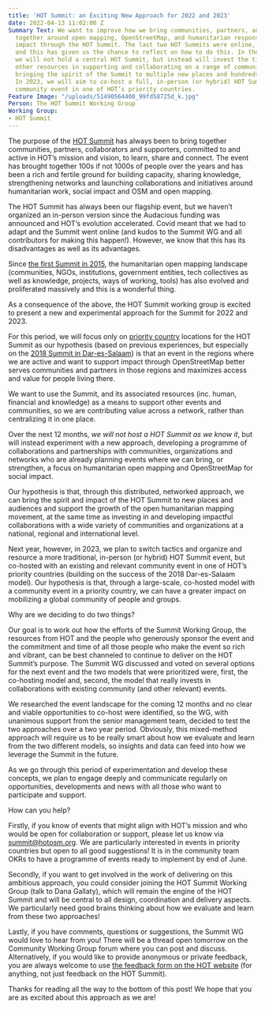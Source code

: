 ```yaml
---
title: 'HOT Summit: an Exciting New Approach for 2022 and 2023'
date: 2022-04-13 11:02:00 Z
Summary Text: We want to improve how we bring communities, partners, and supporters
  together around open mapping, OpenStreetMap, and humanitarian response / social
  impact through the HOT Summit. The last two HOT Summits were online, due to Covid,
  and this has given us the chance to reflect on how to do this. In the next 12 months,
  we will not hold a central HOT Summit, but instead will invest the time, money and
  other resources in supporting and collaborating on a range of community events,
  bringing the spirit of the Summit to multiple new places and hundreds of new people!
  In 2023, we will aim to co-host a full, in-person (or hybrid) HOT Summit with a
  community event in one of HOT’s priority countries.
Feature Image: "/uploads/51490564400_99fd58725d_k.jpg"
Person: The HOT Summit Working Group
Working Group:
- HOT Summit
---
```


The purpose of the [HOT Summit](https://summit.hotosm.org/) has always been to bring together communities, partners, collaborators and supporters, committed to and active in HOT’s mission and vision, to learn, share and connect. The event has brought together 100s if not 1000s of people over the years and has been a rich and fertile ground for building capacity, sharing knowledge, strengthening networks and launching collaborations and initiatives around humanitarian work, social impact and OSM and open mapping.

The HOT Summit has always been our flagship event, but we haven’t organized an in-person version since the Audacious funding was announced and HOT’s evolution accelerated. Covid meant that we had to adapt and the Summit went online (and kudos to the Summit WG and all contributors for making this happen!). However, we know that this has its disadvantages as well as its advantages.

Since [the first Summit in 2015](http://summit2015.hotosm.org/), the humanitarian open mapping landscape (communities, NGOs, institutions, government entities, tech collectives as well as knowledge, projects, ways of working, tools) has also evolved and proliferated massively and this is a wonderful thing.

As a consequence of the above, the HOT Summit working group is excited to present a new and experimental approach for the Summit for 2022 and 2023.

For this period, we will focus only on [priority country](https://wiki.openstreetmap.org/wiki/Humanitarian_OSM_Team/Priority_countries) locations for the HOT Summit as our hypothesis (based on previous experiences, but especially on the [2018 Summit in Dar-es-Salaam](http://summit2018.hotosm.org/)) is that an event in the regions where we are active and want to support impact through OpenStreetMap better serves communities and partners in those regions and maximizes access and value for people living there.

We want to use the Summit, and its associated resources (inc. human, financial and knowledge) as a means to support other events and communities, so we are contributing value across a network, rather than centralizing it in one place.

Over the next 12 months, *we will not host a HOT Summit as we know it*, but will instead experiment with a new approach, developing a programme of collaborations and partnerships with communities, organizations and networks who are already planning events where we can bring, or strengthen, a focus on humanitarian open mapping and OpenStreetMap for social impact.

Our hypothesis is that, through this distributed, networked approach, we can bring the spirit and impact of the HOT Summit to new places and audiences and support the growth of the open humanitarian mapping movement, at the same time as investing in and developing impactful collaborations with a wide variety of communities and organizations at a national, regional and international level.

Next year, however, in 2023, we plan to switch tactics and organize and resource a more traditional, in-person (or hybrid) HOT Summit event, but co-hosted with an existing and relevant community event in one of HOT’s priority countries (building on the success of the 2018 Dar-es-Salaam model). Our hypothesis is that, through a large-scale, co-hosted model with a community event in a priority country, we can have a greater impact on mobilizing a global community of people and groups.

Why are we deciding to do two things?

Our goal is to work out how the efforts of the Summit Working Group, the resources from HOT and the people who generously sponsor the event and the commitment and time of all those people who make the event so rich and vibrant, can be best channeled to continue to deliver on the HOT Summit’s purpose. The Summit WG discussed and voted on several options for the next event and the two models that were prioritized were, first, the co-hosting model and, second, the model that really invests in collaborations with existing community (and other relevant) events.

We researched the event landscape for the coming 12 months and no clear and viable opportunities to co-host were identified, so the WG, with unanimous support from the senior management team, decided to test the two approaches over a two year period. Obviously, this mixed-method approach will require us to be really smart about how we evaluate and learn from the two different models, so insights and data can feed into how we leverage the Summit in the future.

As we go through this period of experimentation and develop these concepts, we plan to engage deeply and communicate regularly on opportunities, developments and news with all those who want to participate and support.

How can you help?

Firstly, if you know of events that might align with HOT’s mission and who would be open for collaboration or support, please let us know via [summit@hotosm.org](mailto:summit@hotosm.org). We are particularly interested in events in priority countries but open to all good suggestions! It is in the community team OKRs to have a programme of events ready to implement by end of June.

Secondly, if you want to get involved in the work of delivering on this ambitious approach, you could consider joining the HOT Summit Working Group (talk to Dana Gallaty), which will remain the engine of the HOT Summit and will be central to all design, coordination and delivery aspects. We particularly need good brains thinking about how we evaluate and learn from these two approaches!

Lastly, if you have comments, questions or suggestions, the Summit WG would love to hear from you! There will be a thread open tomorrow on the Community Working Group forum where you can post and discuss. Alternatively, if you would like to provide anonymous or private feedback, you are always welcome to use [the feedback form on the HOT website](https://www.hotosm.org/feedback) (for anything, not just feedback on the HOT Summit).

Thanks for reading all the way to the bottom of this post! We hope that you are as excited about this approach as we are!